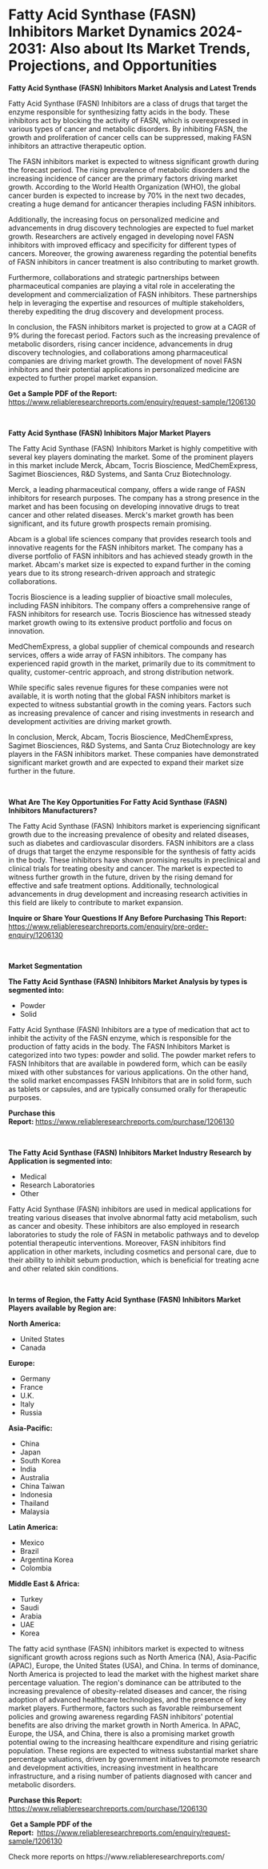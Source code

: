 <p><h1>Fatty Acid Synthase (FASN) Inhibitors Market Dynamics 2024-2031: Also about Its Market Trends, Projections, and Opportunities</h1></p><p><strong>Fatty Acid Synthase (FASN) Inhibitors Market Analysis and Latest Trends</strong></p>
<p><p>Fatty Acid Synthase (FASN) Inhibitors are a class of drugs that target the enzyme responsible for synthesizing fatty acids in the body. These inhibitors act by blocking the activity of FASN, which is overexpressed in various types of cancer and metabolic disorders. By inhibiting FASN, the growth and proliferation of cancer cells can be suppressed, making FASN inhibitors an attractive therapeutic option.</p><p>The FASN inhibitors market is expected to witness significant growth during the forecast period. The rising prevalence of metabolic disorders and the increasing incidence of cancer are the primary factors driving market growth. According to the World Health Organization (WHO), the global cancer burden is expected to increase by 70% in the next two decades, creating a huge demand for anticancer therapies including FASN inhibitors.</p><p>Additionally, the increasing focus on personalized medicine and advancements in drug discovery technologies are expected to fuel market growth. Researchers are actively engaged in developing novel FASN inhibitors with improved efficacy and specificity for different types of cancers. Moreover, the growing awareness regarding the potential benefits of FASN inhibitors in cancer treatment is also contributing to market growth.</p><p>Furthermore, collaborations and strategic partnerships between pharmaceutical companies are playing a vital role in accelerating the development and commercialization of FASN inhibitors. These partnerships help in leveraging the expertise and resources of multiple stakeholders, thereby expediting the drug discovery and development process.</p><p>In conclusion, the FASN inhibitors market is projected to grow at a CAGR of 9% during the forecast period. Factors such as the increasing prevalence of metabolic disorders, rising cancer incidence, advancements in drug discovery technologies, and collaborations among pharmaceutical companies are driving market growth. The development of novel FASN inhibitors and their potential applications in personalized medicine are expected to further propel market expansion.</p></p>
<p><strong>Get a Sample PDF of the Report:&nbsp;</strong> <a href="https://www.reliableresearchreports.com/enquiry/request-sample/1206130">https://www.reliableresearchreports.com/enquiry/request-sample/1206130</a></p>
<p>&nbsp;</p>
<p><strong>Fatty Acid Synthase (FASN) Inhibitors Major Market Players</strong></p>
<p><p>The Fatty Acid Synthase (FASN) Inhibitors Market is highly competitive with several key players dominating the market. Some of the prominent players in this market include Merck, Abcam, Tocris Bioscience, MedChemExpress, Sagimet Biosciences, R&D Systems, and Santa Cruz Biotechnology.</p><p>Merck, a leading pharmaceutical company, offers a wide range of FASN inhibitors for research purposes. The company has a strong presence in the market and has been focusing on developing innovative drugs to treat cancer and other related diseases. Merck's market growth has been significant, and its future growth prospects remain promising.</p><p>Abcam is a global life sciences company that provides research tools and innovative reagents for the FASN inhibitors market. The company has a diverse portfolio of FASN inhibitors and has achieved steady growth in the market. Abcam's market size is expected to expand further in the coming years due to its strong research-driven approach and strategic collaborations.</p><p>Tocris Bioscience is a leading supplier of bioactive small molecules, including FASN inhibitors. The company offers a comprehensive range of FASN inhibitors for research use. Tocris Bioscience has witnessed steady market growth owing to its extensive product portfolio and focus on innovation.</p><p>MedChemExpress, a global supplier of chemical compounds and research services, offers a wide array of FASN inhibitors. The company has experienced rapid growth in the market, primarily due to its commitment to quality, customer-centric approach, and strong distribution network.</p><p>While specific sales revenue figures for these companies were not available, it is worth noting that the global FASN inhibitors market is expected to witness substantial growth in the coming years. Factors such as increasing prevalence of cancer and rising investments in research and development activities are driving market growth.</p><p>In conclusion, Merck, Abcam, Tocris Bioscience, MedChemExpress, Sagimet Biosciences, R&D Systems, and Santa Cruz Biotechnology are key players in the FASN inhibitors market. These companies have demonstrated significant market growth and are expected to expand their market size further in the future.</p></p>
<p>&nbsp;</p>
<p><strong>What Are The Key Opportunities For Fatty Acid Synthase (FASN) Inhibitors Manufacturers?</strong></p>
<p><p>The Fatty Acid Synthase (FASN) Inhibitors market is experiencing significant growth due to the increasing prevalence of obesity and related diseases, such as diabetes and cardiovascular disorders. FASN inhibitors are a class of drugs that target the enzyme responsible for the synthesis of fatty acids in the body. These inhibitors have shown promising results in preclinical and clinical trials for treating obesity and cancer. The market is expected to witness further growth in the future, driven by the rising demand for effective and safe treatment options. Additionally, technological advancements in drug development and increasing research activities in this field are likely to contribute to market expansion.</p></p>
<p><strong>Inquire or Share Your Questions If Any Before Purchasing This Report:</strong> <a href="https://www.reliableresearchreports.com/enquiry/pre-order-enquiry/1206130">https://www.reliableresearchreports.com/enquiry/pre-order-enquiry/1206130</a></p>
<p>&nbsp;</p>
<p><strong>Market Segmentation</strong></p>
<p><strong>The Fatty Acid Synthase (FASN) Inhibitors Market Analysis by types is segmented into:</strong></p>
<p><ul><li>Powder</li><li>Solid</li></ul></p>
<p><p>Fatty Acid Synthase (FASN) Inhibitors are a type of medication that act to inhibit the activity of the FASN enzyme, which is responsible for the production of fatty acids in the body. The FASN Inhibitors Market is categorized into two types: powder and solid. The powder market refers to FASN Inhibitors that are available in powdered form, which can be easily mixed with other substances for various applications. On the other hand, the solid market encompasses FASN Inhibitors that are in solid form, such as tablets or capsules, and are typically consumed orally for therapeutic purposes.</p></p>
<p><strong>Purchase this Report:&nbsp;</strong><a href="https://www.reliableresearchreports.com/purchase/1206130">https://www.reliableresearchreports.com/purchase/1206130</a></p>
<p>&nbsp;</p>
<p><strong>The Fatty Acid Synthase (FASN) Inhibitors Market Industry Research by Application is segmented into:</strong></p>
<p><ul><li>Medical</li><li>Research Laboratories</li><li>Other</li></ul></p>
<p><p>Fatty Acid Synthase (FASN) inhibitors are used in medical applications for treating various diseases that involve abnormal fatty acid metabolism, such as cancer and obesity. These inhibitors are also employed in research laboratories to study the role of FASN in metabolic pathways and to develop potential therapeutic interventions. Moreover, FASN inhibitors find application in other markets, including cosmetics and personal care, due to their ability to inhibit sebum production, which is beneficial for treating acne and other related skin conditions.</p></p>
<p>&nbsp;</p>
<p><strong>In terms of Region, the Fatty Acid Synthase (FASN) Inhibitors Market Players available by Region are:</strong></p>
<p>
    <p> <strong> North America: </strong>
        <ul>
            <li>United States</li>
            <li>Canada</li>
        </ul>
        </p> 
    <p> <strong> Europe: </strong>
        <ul>
            <li>Germany</li>
            <li>France</li>
            <li>U.K.</li>
            <li>Italy</li>
            <li>Russia</li>
        </ul>
        </p> 
    <p> <strong> Asia-Pacific: </strong>
        <ul>
            <li>China</li>
            <li>Japan</li>
            <li>South Korea</li>
            <li>India</li>
            <li>Australia</li>
            <li>China Taiwan</li>
            <li>Indonesia</li>
            <li>Thailand</li>
            <li>Malaysia</li>
        </ul>
        </p> 
    <p> <strong> Latin America: </strong>
        <ul>
            <li>Mexico</li>
            <li>Brazil</li>
            <li>Argentina Korea</li>
            <li>Colombia</li>
        </ul>
        </p> 
    <p> <strong> Middle East & Africa: </strong>
        <ul>
            <li>Turkey</li>
            <li>Saudi</li>
            <li>Arabia</li>
            <li>UAE</li>
            <li>Korea</li>
        </ul>
    </p>
    </p>
<p><p>The fatty acid synthase (FASN) inhibitors market is expected to witness significant growth across regions such as North America (NA), Asia-Pacific (APAC), Europe, the United States (USA), and China. In terms of dominance, North America is projected to lead the market with the highest market share percentage valuation. The region's dominance can be attributed to the increasing prevalence of obesity-related diseases and cancer, the rising adoption of advanced healthcare technologies, and the presence of key market players. Furthermore, factors such as favorable reimbursement policies and growing awareness regarding FASN inhibitors' potential benefits are also driving the market growth in North America. In APAC, Europe, the USA, and China, there is also a promising market growth potential owing to the increasing healthcare expenditure and rising geriatric population. These regions are expected to witness substantial market share percentage valuations, driven by government initiatives to promote research and development activities, increasing investment in healthcare infrastructure, and a rising number of patients diagnosed with cancer and metabolic disorders.</p></p>
<p><strong>Purchase this Report: </strong><a href="https://www.reliableresearchreports.com/purchase/1206130">https://www.reliableresearchreports.com/purchase/1206130</a></p>
<p>&nbsp;<strong>Get a Sample PDF of the Report:&nbsp;&nbsp;</strong><a href="https://www.reliableresearchreports.com/enquiry/request-sample/1206130">https://www.reliableresearchreports.com/enquiry/request-sample/1206130</a></p>
<p><strong></strong></p>
<p>Check more reports on https://www.reliableresearchreports.com/</p>